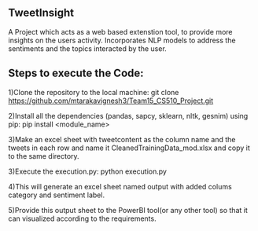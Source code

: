 ## TweetInsight

A Project which acts as a web based extenstion tool, to provide more insights on the users activity. Incorporates NLP models to address the sentiments and the topics interacted by the user.
## Steps to execute the Code:

1)Clone the repository to the local machine:
git clone https://github.com/mtarakavignesh3/Team15_CS510_Project.git

2)Install all the dependencies (pandas, sapcy, sklearn, nltk, gesnim) using pip:
pip install <module_name>

3)Make an excel sheet with tweetcontent as the column name and the tweets in each row and name it CleanedTrainingData_mod.xlsx and copy it to the same directory.

3)Execute the execution.py:
python execution.py

4)This will generate an excel sheet named output with added colums category and sentiment label.

5)Provide this output sheet to the PowerBI tool(or any other tool) so that it can visualized according to the requirements.
